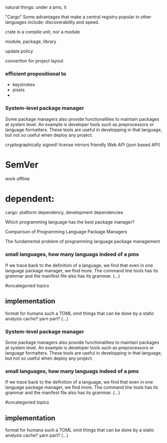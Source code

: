 natural things:
under a pms, it


"Cargo"
Some advantages that make a central registry popular
in other languages include: discoverability and speed.



crate is a compile unit, nor a module

module, package, library

update policy

convertion for project layout

### efficient propositional to
- keystrokes
- pixels
-

### System-level package manager

Some package managers also provide functionalities to maintain packages at system level. An example is developer tools such as preprocessors or language formatters. These tools are useful in developping in that language, but not so useful when deploy any project.


cryptographically signed!
license
mirrors
friendly Web API (json based API)


# SemVer

work offline

# dependent:
cargo: platform dependency, development dependencies



Which programming language has the best package manager?

Comparison of Programming Language Package Managers

The fundamental problem of programming language package management


### small languages, how many languags indeed of a pms #

If we trace back to the definition of a language, we find that even in one language package manager, we find more. The command line tools has its grammar and the manifest file also has its grammar. (...)


#uncategoried topics

## implementation
format for humans such a TOML
omit things that can be done by a static analysis
cache? yarn part? (...)



### System-level package manager

Some package managers also provide functionalities to maintain packages at system level. An example is developer tools such as preprocessors or language formatters. These tools are useful in developping in that language, but not so useful when deploy any project.


### small languages, how many languags indeed of a pms #

If we trace back to the definition of a language, we find that even in one language package manager, we find more. The command line tools has its grammar and the manifest file also has its grammar. (...)


#uncategoried topics

## implementation
format for humans such a TOML
omit things that can be done by a static analysis
cache? yarn part? (...)

